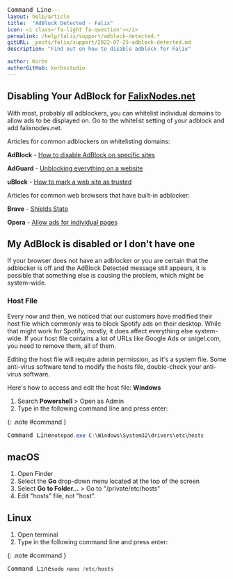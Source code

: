 ```yaml
---
layout: help/article
title:  "AdBlock Detected - Falix"
icon: <i class='fa-light fa-question'></i>
permalink: /help/falix/support/adblock-detected.*
gitURL: _posts/falix/support/2022-07-25-adblock-detected.md
description: "Find out on how to disable adblock for Falix"

author: Korbs
authorGitHub: korbsstudio
---
```

<style>
# desktop > section:nth-child(5) {
    display: none;
}
pre:before {
    content: "Command Line";
    width: 120px;
}
</style>

## Disabling Your AdBlock for <u>FalixNodes.net</u>

With most, probably all adblockers, you can whitelist individual domains to allow ads to be displayed on. Go to the whitelist setting of your adblock and add falixnodes.net.

Articles for common adblockers on whitelisting domains:

**AdBlock** - [How to disable AdBlock on specific sites](https://help.getadblock.com/support/solutions/articles/6000055743-how-to-disable-adblock-on-specific-sites)

**AdGuard** - [Unblocking everything on a website](https://kb.adguard.com/en/general/how-to-create-your-own-ad-filters#unblocking-everything-on-a-website)

**uBlock** - [How to mark a web site as trusted](https://github.com/gorhill/uBlock/wiki/How-to-mark-a-web-site-as-trusted)

Articles for common web browsers that have built-in adblocker:

**Brave** - [Shields State](https://support.brave.com/hc/en-us/articles/360022806212-How-do-I-use-Shields-while-browsing-)

**Opera** - [Allow ads for individual pages](https://www.opera.com/features/ad-blocker#more-benefits)

## My AdBlock is disabled or I don't have one

If your browser does not have an adblocker or you are certain that the adblocker is off and the AdBlock Detected message still appears, it is possible that something else is causing the problem, which might be system-wide.

### Host File

Every now and then, we noticed that our customers have modified their host file which commonly was to block Spotify ads on their desktop. While that might work for Spotify, mostly, it does affect everything else system-wide. If your host file contains a lot of URLs like Google Ads or snigel.com, you need to remove them, all of them.

Editing the host file will require admin permission, as it's a system file.
Some anti-virus software tend to modify the hosts file, double-check your anti-virus software.

Here's how to access and edit the host file:
**Windows**

1. Search **Powershell** > Open as Admin
2. Type in the following command line and press enter:

{: .note #command }

```java
notepad.exe C:\Windows\System32\drivers\etc\hosts
```

## macOS

1. Open Finder
2. Select the **Go** drop-down menu located at the top of the screen
3. Select **Go to Folder...** > Go to "/private/etc/hosts"
4. Edit "hosts" file, not "host".

## Linux

1. Open terminal
2. Type in the following command line and press enter:

{: .note #command }

```java
sudo nano /etc/hosts
```

